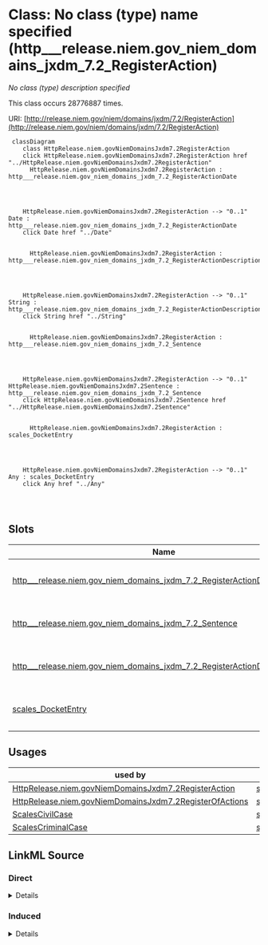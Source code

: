 

# Class: No class (type) name specified (http___release.niem.gov_niem_domains_jxdm_7.2_RegisterAction)


_No class (type) description specified_






This class occurs 28776887 times.


URI: [http://release.niem.gov/niem/domains/jxdm/7.2/RegisterAction](http://release.niem.gov/niem/domains/jxdm/7.2/RegisterAction)






```mermaid
 classDiagram
    class HttpRelease.niem.govNiemDomainsJxdm7.2RegisterAction
    click HttpRelease.niem.govNiemDomainsJxdm7.2RegisterAction href "../HttpRelease.niem.govNiemDomainsJxdm7.2RegisterAction"
      HttpRelease.niem.govNiemDomainsJxdm7.2RegisterAction : http___release.niem.gov_niem_domains_jxdm_7.2_RegisterActionDate
        
          
    
    
    HttpRelease.niem.govNiemDomainsJxdm7.2RegisterAction --> "0..1" Date : http___release.niem.gov_niem_domains_jxdm_7.2_RegisterActionDate
    click Date href "../Date"

        
      HttpRelease.niem.govNiemDomainsJxdm7.2RegisterAction : http___release.niem.gov_niem_domains_jxdm_7.2_RegisterActionDescriptionText
        
          
    
    
    HttpRelease.niem.govNiemDomainsJxdm7.2RegisterAction --> "0..1" String : http___release.niem.gov_niem_domains_jxdm_7.2_RegisterActionDescriptionText
    click String href "../String"

        
      HttpRelease.niem.govNiemDomainsJxdm7.2RegisterAction : http___release.niem.gov_niem_domains_jxdm_7.2_Sentence
        
          
    
    
    HttpRelease.niem.govNiemDomainsJxdm7.2RegisterAction --> "0..1" HttpRelease.niem.govNiemDomainsJxdm7.2Sentence : http___release.niem.gov_niem_domains_jxdm_7.2_Sentence
    click HttpRelease.niem.govNiemDomainsJxdm7.2Sentence href "../HttpRelease.niem.govNiemDomainsJxdm7.2Sentence"

        
      HttpRelease.niem.govNiemDomainsJxdm7.2RegisterAction : scales_DocketEntry
        
          
    
    
    HttpRelease.niem.govNiemDomainsJxdm7.2RegisterAction --> "0..1" Any : scales_DocketEntry
    click Any href "../Any"

        
      
```




<!-- no inheritance hierarchy -->


## Slots

| Name | Cardinality and Range | Description | Inheritance | Occurrences |
| ---  | --- | --- | --- | --- |
| [http___release.niem.gov_niem_domains_jxdm_7.2_RegisterActionDate](../slots/http___release.niem.gov_niem_domains_jxdm_7.2_RegisterActionDate.md) | 0..1 <br/> [xsd:date](http://www.w3.org/2001/XMLSchema#date) | No slot (predicate) description specified <br/>  | direct | 27946210 |
| [http___release.niem.gov_niem_domains_jxdm_7.2_Sentence](../slots/http___release.niem.gov_niem_domains_jxdm_7.2_Sentence.md) | 0..1 <br/> [HttpRelease.niem.govNiemDomainsJxdm7.2Sentence](../classes/HttpRelease.niem.govNiemDomainsJxdm7.2Sentence.md) | No slot (predicate) description specified <br/>  | direct | 356094 |
| [http___release.niem.gov_niem_domains_jxdm_7.2_RegisterActionDescriptionText](../slots/http___release.niem.gov_niem_domains_jxdm_7.2_RegisterActionDescriptionText.md) | 0..1 <br/> [xsd:string](http://www.w3.org/2001/XMLSchema#string) | No slot (predicate) description specified <br/>  | direct | 27944876 |
| [scales_DocketEntry](../slots/scales_DocketEntry.md) | 0..1 <br/> [xsd:anyURI](http://www.w3.org/2001/XMLSchema#anyURI)&nbsp;or&nbsp;<br />[HttpRelease.niem.govNiemDomainsJxdm7.2RegisterAction](../classes/HttpRelease.niem.govNiemDomainsJxdm7.2RegisterAction.md) | No slot (predicate) description specified <br/>  | direct | 30414852 |





## Usages

| used by | used in | type | used |
| ---  | --- | --- | --- |
| [HttpRelease.niem.govNiemDomainsJxdm7.2RegisterAction](../classes/HttpRelease.niem.govNiemDomainsJxdm7.2RegisterAction.md) | [scales_DocketEntry](../slots/scales_DocketEntry.md) | any_of[range] | [HttpRelease.niem.govNiemDomainsJxdm7.2RegisterAction](../classes/HttpRelease.niem.govNiemDomainsJxdm7.2RegisterAction.md) |
| [HttpRelease.niem.govNiemDomainsJxdm7.2RegisterOfActions](../classes/HttpRelease.niem.govNiemDomainsJxdm7.2RegisterOfActions.md) | [scales_DocketEntry](../slots/scales_DocketEntry.md) | any_of[range] | [HttpRelease.niem.govNiemDomainsJxdm7.2RegisterAction](../classes/HttpRelease.niem.govNiemDomainsJxdm7.2RegisterAction.md) |
| [ScalesCivilCase](../classes/ScalesCivilCase.md) | [scales_DocketTable](../slots/scales_DocketTable.md) | any_of[range] | [HttpRelease.niem.govNiemDomainsJxdm7.2RegisterAction](../classes/HttpRelease.niem.govNiemDomainsJxdm7.2RegisterAction.md) |
| [ScalesCriminalCase](../classes/ScalesCriminalCase.md) | [scales_DocketTable](../slots/scales_DocketTable.md) | any_of[range] | [HttpRelease.niem.govNiemDomainsJxdm7.2RegisterAction](../classes/HttpRelease.niem.govNiemDomainsJxdm7.2RegisterAction.md) |











## LinkML Source

<!-- TODO: investigate https://stackoverflow.com/questions/37606292/how-to-create-tabbed-code-blocks-in-mkdocs-or-sphinx -->

### Direct

<details>

```yaml
name: http___release.niem.gov_niem_domains_jxdm_7.2_RegisterAction
conforms_to: No schema conformance document specified
annotations:
  count:
    tag: count
    value: 28776887
description: No class (type) description specified
title: No class (type) name specified
from_schema: scales-kg
rank: 1000
slots:
- http___release.niem.gov_niem_domains_jxdm_7.2_RegisterActionDate
- http___release.niem.gov_niem_domains_jxdm_7.2_Sentence
- http___release.niem.gov_niem_domains_jxdm_7.2_RegisterActionDescriptionText
- scales_DocketEntry
slot_usage:
  http___release.niem.gov_niem_domains_jxdm_7.2_RegisterActionDate:
    name: http___release.niem.gov_niem_domains_jxdm_7.2_RegisterActionDate
    annotations:
      date:
        tag: date
        value: 27946210
  http___release.niem.gov_niem_domains_jxdm_7.2_RegisterActionDescriptionText:
    name: http___release.niem.gov_niem_domains_jxdm_7.2_RegisterActionDescriptionText
    annotations:
      string:
        tag: string
        value: 27944876
  http___release.niem.gov_niem_domains_jxdm_7.2_Sentence:
    name: http___release.niem.gov_niem_domains_jxdm_7.2_Sentence
    annotations:
      http___release.niem.gov_niem_domains_jxdm_7.2_Sentence:
        tag: http___release.niem.gov_niem_domains_jxdm_7.2_Sentence
        value: 356094
  scales_DocketEntry:
    name: scales_DocketEntry
    annotations:
      uri:
        tag: uri
        value: 30414852
class_uri: http://release.niem.gov/niem/domains/jxdm/7.2/RegisterAction

```
</details>

### Induced

<details>

```yaml
name: http___release.niem.gov_niem_domains_jxdm_7.2_RegisterAction
conforms_to: No schema conformance document specified
annotations:
  count:
    tag: count
    value: 28776887
description: No class (type) description specified
title: No class (type) name specified
from_schema: scales-kg
rank: 1000
slot_usage:
  http___release.niem.gov_niem_domains_jxdm_7.2_RegisterActionDate:
    name: http___release.niem.gov_niem_domains_jxdm_7.2_RegisterActionDate
    annotations:
      date:
        tag: date
        value: 27946210
  http___release.niem.gov_niem_domains_jxdm_7.2_RegisterActionDescriptionText:
    name: http___release.niem.gov_niem_domains_jxdm_7.2_RegisterActionDescriptionText
    annotations:
      string:
        tag: string
        value: 27944876
  http___release.niem.gov_niem_domains_jxdm_7.2_Sentence:
    name: http___release.niem.gov_niem_domains_jxdm_7.2_Sentence
    annotations:
      http___release.niem.gov_niem_domains_jxdm_7.2_Sentence:
        tag: http___release.niem.gov_niem_domains_jxdm_7.2_Sentence
        value: 356094
  scales_DocketEntry:
    name: scales_DocketEntry
    annotations:
      uri:
        tag: uri
        value: 30414852
attributes:
  http___release.niem.gov_niem_domains_jxdm_7.2_RegisterActionDate:
    name: http___release.niem.gov_niem_domains_jxdm_7.2_RegisterActionDate
    annotations:
      date:
        tag: date
        value: 27946210
    description: No slot (predicate) description specified
    examples:
    - object:
        example_object: '2016-02-03'
        example_object_type: date
        example_predicate: http://release.niem.gov/niem/domains/jxdm/7.2/RegisterActionDate
        example_subject: scales:/DocketEntry/akd;;1:16-cr-00001_de0
        example_subject_type: None
    - object:
        example_object: '2000-01-10'
        example_object_type: date
        example_predicate: http://release.niem.gov/niem/domains/jxdm/7.2/RegisterActionDate
        example_subject: scales:DocketEntry/ga-clayton-magistrate-civil;;0:00-cm-00001_de0
        example_subject_type: http___release.niem.gov_niem_domains_jxdm_7.2_RegisterAction
    from_schema: scales-kg
    rank: 1000
    slot_uri: http://release.niem.gov/niem/domains/jxdm/7.2/RegisterActionDate
    alias: http___release.niem.gov_niem_domains_jxdm_7.2_RegisterActionDate
    owner: http___release.niem.gov_niem_domains_jxdm_7.2_RegisterAction
    domain_of:
    - http___release.niem.gov_niem_domains_jxdm_7.2_RegisterAction
    range: date
  http___release.niem.gov_niem_domains_jxdm_7.2_Sentence:
    name: http___release.niem.gov_niem_domains_jxdm_7.2_Sentence
    annotations:
      http___release.niem.gov_niem_domains_jxdm_7.2_Sentence:
        tag: http___release.niem.gov_niem_domains_jxdm_7.2_Sentence
        value: 356094
    description: No slot (predicate) description specified
    examples:
    - object:
        example_object: scales:Sentence/ga-clayton-state;;0:00-cr-01074_de32_s0
        example_object_type: http___release.niem.gov_niem_domains_jxdm_7.2_Sentence
        example_predicate: http://release.niem.gov/niem/domains/jxdm/7.2/Sentence
        example_subject: scales:Agent/ga-clayton-state;;0:00-cr-01074_a1
        example_subject_type: scales_Party
    - object:
        example_object: scales:Sentence/ga-clayton-state;;0:00-cr-00001_de10_s0
        example_object_type: http___release.niem.gov_niem_domains_jxdm_7.2_Sentence
        example_predicate: http://release.niem.gov/niem/domains/jxdm/7.2/Sentence
        example_subject: scales:DocketEntry/ga-clayton-state;;0:00-cr-00001_de10
        example_subject_type: http___release.niem.gov_niem_domains_jxdm_7.2_RegisterAction
    from_schema: scales-kg
    rank: 1000
    slot_uri: http://release.niem.gov/niem/domains/jxdm/7.2/Sentence
    alias: http___release.niem.gov_niem_domains_jxdm_7.2_Sentence
    owner: http___release.niem.gov_niem_domains_jxdm_7.2_RegisterAction
    domain_of:
    - http___release.niem.gov_niem_domains_jxdm_7.2_RegisterAction
    - scales_Party
    range: http___release.niem.gov_niem_domains_jxdm_7.2_Sentence
  http___release.niem.gov_niem_domains_jxdm_7.2_RegisterActionDescriptionText:
    name: http___release.niem.gov_niem_domains_jxdm_7.2_RegisterActionDescriptionText
    annotations:
      string:
        tag: string
        value: 27944876
    description: No slot (predicate) description specified
    examples:
    - object:
        example_object: 'MISDEMEANOR INFORMATION as to 01169B9 (1) count(s) 1-4. (Attachments:
          # 1 Criminal Cover Sheet re Defendant 01169B9) (CLW, COURT STAFF) (Entered:
          02/03/2016)'
        example_object_type: string
        example_predicate: http://release.niem.gov/niem/domains/jxdm/7.2/RegisterActionDescriptionText
        example_subject: scales:/DocketEntry/akd;;1:16-cr-00001_de0
        example_subject_type: None
    - object:
        example_object: 'Contract

          against  ROBERTS  KIMBERLY'
        example_object_type: string
        example_predicate: http://release.niem.gov/niem/domains/jxdm/7.2/RegisterActionDescriptionText
        example_subject: scales:DocketEntry/ga-clayton-magistrate-civil;;0:00-cm-00001_de0
        example_subject_type: http___release.niem.gov_niem_domains_jxdm_7.2_RegisterAction
    from_schema: scales-kg
    rank: 1000
    slot_uri: http://release.niem.gov/niem/domains/jxdm/7.2/RegisterActionDescriptionText
    alias: http___release.niem.gov_niem_domains_jxdm_7.2_RegisterActionDescriptionText
    owner: http___release.niem.gov_niem_domains_jxdm_7.2_RegisterAction
    domain_of:
    - http___release.niem.gov_niem_domains_jxdm_7.2_RegisterAction
    range: string
  scales_DocketEntry:
    name: scales_DocketEntry
    annotations:
      uri:
        tag: uri
        value: 30414852
    description: No slot (predicate) description specified
    examples:
    - object:
        example_object: scales:/DocketEntry/akd;;1:16-cr-00001_de0
        example_object_type: uri
        example_predicate: scales:DocketEntry
        example_subject: scales:/DocketTable/akd;;1:16-cr-00001
        example_subject_type: http___release.niem.gov_niem_domains_jxdm_7.2_RegisterAction
    - object:
        example_object: scales:DocketEntry/ga-clayton-magistrate-civil;;0:00-cm-00001_de0
        example_object_type: http___release.niem.gov_niem_domains_jxdm_7.2_RegisterAction
        example_predicate: scales:DocketEntry
        example_subject: scales:DocketTable/ga-clayton-magistrate-civil;;0:00-cm-00001
        example_subject_type: http___release.niem.gov_niem_domains_jxdm_7.2_RegisterOfActions
    from_schema: scales-kg
    rank: 1000
    slot_uri: scales:DocketEntry
    alias: scales_DocketEntry
    owner: http___release.niem.gov_niem_domains_jxdm_7.2_RegisterAction
    domain_of:
    - http___release.niem.gov_niem_domains_jxdm_7.2_RegisterAction
    - http___release.niem.gov_niem_domains_jxdm_7.2_RegisterOfActions
    range: Any
    any_of:
    - range: uri
    - range: http___release.niem.gov_niem_domains_jxdm_7.2_RegisterAction
class_uri: http://release.niem.gov/niem/domains/jxdm/7.2/RegisterAction

```
</details>